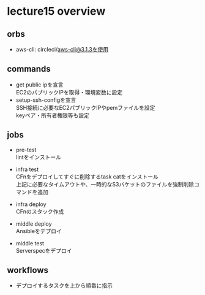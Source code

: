# lecture15 overview

## orbs
- aws-cli: circleci/aws-cli@3.1.3を使用

## commands
- get public ipを宣言  
  EC2のパブリックIPを取得・環境変数に設定
- setup-ssh-configを宣言  
  SSH接続に必要なEC2パブリックIPやpemファイルを設定  
  keyペア・所有者権限等も設定  

## jobs
- pre-test  
  lintをインストール 

- infra test  
  CFnをデプロイしてすぐに削除するtask catをインストール  
  上記に必要なタイムアウトや、一時的なS3バケットのファイルを強制削除コマンドを追加  

- infra deploy  
  CFnのスタック作成

- middle deploy  
  Ansibleをデプロイ  

- middle test  
  Serverspecをデプロイ  

## workflows  
- デプロイするタスクを上から順番に指示